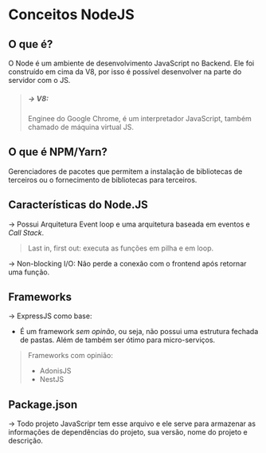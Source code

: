 # Conceitos NodeJS

## O que é?
O Node é um ambiente de desenvolvimento JavaScript no Backend. Ele foi construído
em cima da V8, por isso é possível desenvolver na parte do
servidor com o JS.

> ##### -> V8:
> Enginee do Google Chrome, é um interpretador JavaScript, também chamado de 
> máquina virtual JS.

## O que é NPM/Yarn?
Gerenciadores de pacotes que permitem a instalação de bibliotecas de terceiros
ou o fornecimento de bibliotecas para terceiros.

## Características do Node.JS
-> Possui Arquitetura Event loop e uma arquitetura baseada em eventos e *Call Stack*.
> Last in, first out: executa as funções em pilha e em loop.

-> Non-blocking I/O: Não perde a conexão com o frontend após retornar uma função.

## Frameworks
-> ExpressJS como base:
 - É um framework *sem opinão*, ou seja, não possui uma estrutura fechada 
 de pastas. Além de também ser ótimo para micro-serviços.

 > Frameworks com opinião:
  > - AdonisJS
  > - NestJS

## Package.json
-> Todo projeto JavaScripr tem esse arquivo e ele serve para armazenar as 
informações de dependências do projeto, sua versão, nome do projeto e descrição.